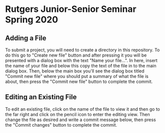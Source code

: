 # Rutgers Junior-Senior Seminar Spring 2020

## Adding a File

To submit a project, you will need to create a directory in this repository. To
do this go to "Create new file" button and after pressing it you will be
presented with a dialog box with the text "Name your file...". In here, insert
the name of your file and below this copy the text of the file in to the main
dialog box. Then, below the main box you'll see the dialog box titled "Commit
new file" where you should put a summary of what the file is about, then press
the "Commit new file" button to complete the commit.

## Editing an Existing File

To edit an existing file, click on the name of the file to view it and then go
to the far right and click on the pencil icon to enter the editing view. Then
change the file as desired and write a commit message below, then press the
"Commit changes" button to complete the commit.

